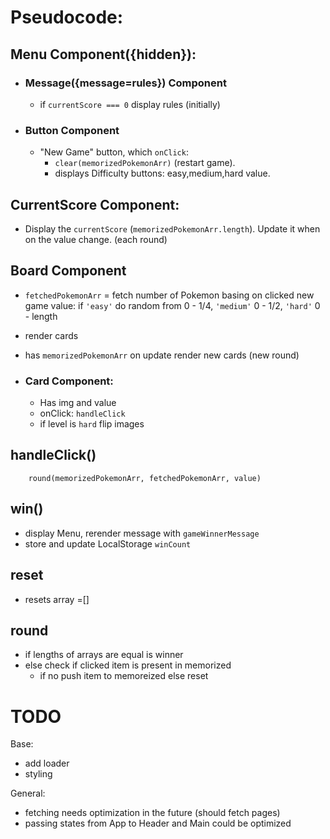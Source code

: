 # Pseudocode:

## Menu Component({hidden}):

- ### Message({message=rules}) Component

  - if `currentScore === 0` display rules (initially)

- ### Button Component

  - "New Game" button, which `onClick`:
    - `clear(memorizedPokemonArr)` (restart game).
    - displays Difficulty buttons: easy,medium,hard value.

## CurrentScore Component:

- Display the `currentScore` (`memorizedPokemonArr.length`). Update it when on the value change. (each round)

## Board Component

- `fetchedPokemonArr` = fetch number of Pokemon basing on clicked new game value: if `'easy'` do random from 0 - 1/4, `'medium'` 0 - 1/2, `'hard'` 0 - length

- render cards

- has `memorizedPokemonArr` on update render new cards (new round)

- ### Card Component:

  - Has img and value
  - onClick: `handleClick`
  - if level is `hard` flip images

## handleClick()

`    round(memorizedPokemonArr, fetchedPokemonArr, value)`

## win()

- display Menu, rerender message with `gameWinnerMessage`
- store and update LocalStorage `winCount`

## reset

- resets array =[]

## round

- if lengths of arrays are equal is winner
- else check if clicked item is present in memorized
  - if no push item to memoreized else reset

# TODO

Base:

- add loader
- styling

General:

- fetching needs optimization in the future (should fetch pages)
- passing states from App to Header and Main could be optimized

